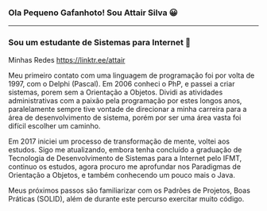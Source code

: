 ### Ola Pequeno Gafanhoto! Sou Attair Silva 😀

---

### Sou um estudante de Sistemas para Internet 🙉

Minhas Redes https://linktr.ee/attair

Meu primeiro contato com uma linguagem de programação foi por volta de 1997, com o Delphi  (Pascal).
Em 2006 conheci o PhP, e passei a criar sistemas, porem sem a Orientação a Objetos. 
Dividi as atividades administrativas  com a paixão pela programação por estes longos anos, paralelamente sempre tive vontade de direcionar a minha carreira para a área de desenvolvimento de sistema, porém por ser uma área vasta foi difícil escolher um caminho.

Em 2017 iniciei um processo de transformação de mente, voltei aos estudos.
Sigo me atualizando, embora tenha concluído a graduação de Tecnologia de Desenvolvimento de Sistemas para a Internet pelo IFMT, continuo os estudos, agora procuro me aprofundar nos Paradigmas de Orientação a Objetos, e também conhecendo um pouco mais o Java.

Meus próximos passos são familiarizar com os Padrões de Projetos, Boas Práticas (SOLID), além de durante este percurso exercitar muito código.


